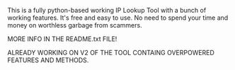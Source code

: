 This is a fully python-based working IP Lookup Tool with a bunch of working features. It's free and easy to use.
No need to spend your time and money on worthless garbage from scammers.

MORE INFO IN THE README.txt FILE!

ALREADY WORKING ON V2 OF THE TOOL CONTAING OVERPOWERED FEATURES AND METHODS.


